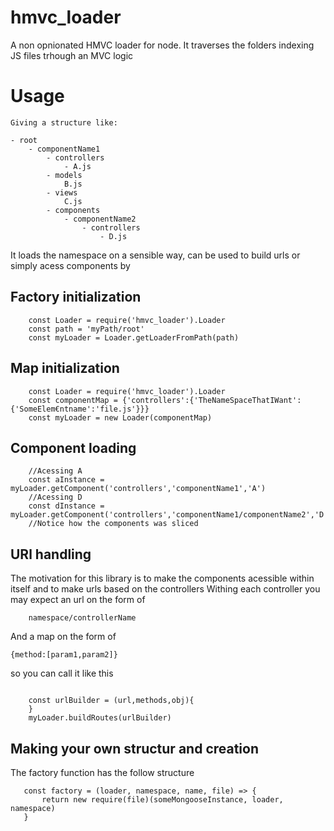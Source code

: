 # hmvc_loader
A non opnionated HMVC loader for node.
It traverses the folders indexing JS files trhough an MVC logic

# Usage
    Giving a structure like:

    - root
        - componentName1
            - controllers
                - A.js
            - models
                B.js
            - views
                C.js
            - components
                - componentName2
                    - controllers
                        - D.js

It loads the namespace on a sensible way, can be used to build urls or simply acess components by 
## Factory initialization
```es6
    const Loader = require('hmvc_loader').Loader
    const path = 'myPath/root'
    const myLoader = Loader.getLoaderFromPath(path)
```
## Map initialization
```es6
    const Loader = require('hmvc_loader').Loader
    const componentMap = {'controllers':{'TheNameSpaceThatIWant':{'SomeElem€ntname':'file.js'}}}
    const myLoader = new Loader(componentMap)
```
## Component loading
```es6
    //Acessing A 
    const aInstance = myLoader.getComponent('controllers','componentName1','A')
    //Acessing D
    const dInstance = myLoader.getComponent('controllers','componentName1/componentName2','D')
    //Notice how the components was sliced
```
## URl handling 
The motivation for this library is to make the components acessible within itself and to make urls based on the controllers
Withing each controller you may expect an url on the form of 
        
        namespace/controllerName 

And a map on the form of 

    {method:[param1,param2]}

so you can call it like this

```es6
    
    const urlBuilder = (url,methods,obj){
    }
    myLoader.buildRoutes(urlBuilder)
```

## Making your own structur and creation
 The factory function has the follow structure
 ```es6
    const factory = (loader, namespace, name, file) => {
        return new require(file)(someMongooseInstance, loader, namespace)
    }
```


